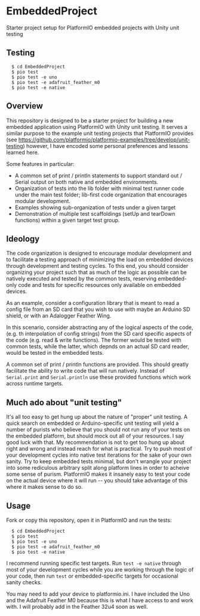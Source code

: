 # EmbeddedProject

Starter project setup for PlatformIO embedded projects with Unity unit testing


## Testing

```
  $ cd EmbeddedProject
  $ pio test
  $ pio test -e uno
  $ pio test -e adafruit_feather_m0
  $ pio test -e native
```

## Overview

This repository is designed to be a starter project for building a new
embedded application using PlatformIO with Unity unit testing. It serves a
similar purpose to the example unit testing projects that PlatformIO provides
(see https://github.com/platformio/platformio-examples/tree/develop/unit-testing)
however, I have encoded some personal preferences and lessons learned here.

Some features in particular:

 * A common set of print / println statements to support standard out / Serial
   output on both native and embedded environments.
 * Organization of tests into the lib folder with minimal test runner code
   under the main test folder; lib-first code organization that
   encourages modular development.
 * Examples showing sub-organization of tests under a given target
 * Demonstration of multiple test scaffoldings (setUp and tearDown functions)
   within a given target test group.


## Ideology

The code organization is designed to encourage modular development and to
facilitate a testing approach of minimizing the load on embedded devices
through development and testing cycles. To this end, you should consider
organizing your project such that as much of the logic as possible can be
natively executed and tested by the common tests, reserving embedded-only
code and tests for specific resources only available on embedded devices.

As an example, consider a configuration library that is meant to read a
config file from an SD card that you wish to use with maybe an Arduino SD
shield, or with an Adalogger Feather Wing.

In this scenario, consider abstracting any of the logical aspects of the code,
(e.g. th interpolation of config strings) from the SD card specific aspects
of the code (e.g. read & write functions). The former would be tested with
common tests, while the latter, which depnds on an actual SD card reader, would
be tested in the embedded tests.

A common set of print / println functions are provided. This should greatly
facilitate the ability to write code that will run natively. Instead of
`Serial.print` and `Serial.println` use these provided functions which work
across runtime targets.

## Much ado about "unit testing"

It's all too easy to get hung up about the nature of "proper" unit testing.
A quick search on embedded or Arduino-specific unit testing will yield a
number of purists who believe that you should not run any of your tests
on the embedded platform, but should mock out all of your resources. I say
good luck with that. My recommendation is not to get too hung up about right
and wrong and instead reach for what is practical. Try to push most of your
development cycles into native test iterations for the sake of your own sanity.
Try to keep embedded tests minimal, but don't wrangle your project into some
rediculous arbitrary split along platform lines in order to acheive some sense
of purism. PlatformIO makes it insanely easy to test your code on the actual
device where it will run -- you should take advantage of this where it makes
sense to do so.

## Usage

Fork or copy this repository, open it in PlatformIO and run the tests:

```
  $ cd EmbeddedProject
  $ pio test
  $ pio test -e uno
  $ pio test -e adafruit_feather_m0
  $ pio test -e native
```

I recommend running specific test targets. Run `test -e native` through most
of your development cycles while you are working through the logic of your
code, then run `test` or embedded-specific targets for occasional sanity checks.

You may need to add your device to platformio.ini. I have included the Uno and
the Adafruit Feather M0 because this is what I have access to and work with. I
will probably add in the Feather 32u4 soon as well.

